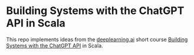 # Building Systems with the ChatGPT API in Scala

This repo implements ideas from the [deeplearning.ai](https://www.deeplearning.a) short course [Building Systems with the ChatGPT API](https://www.deeplearning.ai/short-courses/building-systems-with-chatgpt/) in Scala.
